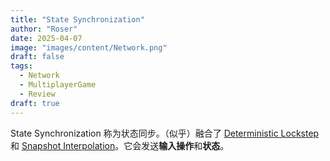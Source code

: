 ```yaml
---
title: "State Synchronization"
author: "Roser"
date: 2025-04-07
image: "images/content/Network.png"
draft: false
tags:
  - Network
  - MultiplayerGame
  - Review
draft: true
---
```

State Synchronization 称为状态同步。（似乎）融合了 [Deterministic Lockstep](../Deterministic-Lockstep) 和 [Snapshot Interpolation](../Snapshot-Interpolation)。它会发送**输入操作**和**状态**。
